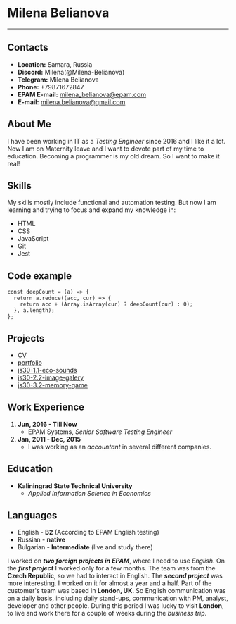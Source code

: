 # Milena Belianova
***

## Contacts
* **Location:** Samara, Russia
* **Discord:** Milena(@Milena-Belianova)
* **Telegram:** Milena Belianova
* **Phone:** +79871672847
* **EPAM E-mail:** milena_belianova@epam.com
* **E-mail:** milena.belianova@gmail.com

## About Me
I have been working in IT as a *Testing Engineer* since 2016 and I like it a lot. Now I am on Maternity leave and I want to devote part of my time to education. Becoming a programmer is my old dream. So I want to make it real! 

## Skills 
My skills mostly include functional and automation testing. But now I am learning and trying to focus and expand my knowledge in:
* HTML
* CSS
* JavaScript
* Git
* Jest 

## Code example 
```
const deepCount = (a) => {
  return a.reduce((acc, cur) => {
    return acc + (Array.isArray(cur) ? deepCount(cur) : 0);
  }, a.length);
};
```

## Projects
* [CV](https://milena-belianova.github.io/rsschool-cv-stage0/)
* [portfolio](https://rolling-scopes-school.github.io/milena-belianova-JSFEPRESCHOOL/portfolio/)
* [js30-1.1-eco-sounds](https://rolling-scopes-school.github.io/milena-belianova-JSFEPRESCHOOL/js30-1.1-eco-sounds/)
* [js30-2.2-image-galery](https://rolling-scopes-school.github.io/milena-belianova-JSFEPRESCHOOL/js30-2.2-image-galery/)
* [js30-3.2-memory-game](https://rolling-scopes-school.github.io/milena-belianova-JSFEPRESCHOOL/js30-3.2-memory-game/)

## Work Experience
 1. **Jun, 2016 - Till Now** 
     * EPAM Systems, _Senior Software Testing Engineer_
 2. **Jan, 2011 - Dec, 2015** 
     * I was working as an _accountant_ in several different  companies. 
    
## Education 
* **Kaliningrad State Technical University** 
    - _Applied Information Science in Economics_

## Languages
* English - **B2** (According to EPAM English testing)
* Russian - **native**
* Bulgarian - **Intermediate** (live and study there)

I worked on ***two foreign projects in EPAM***, where I need to use _English_. 
On the ***first project*** I worked only for a few months. The team was from the **Czech Republic**, so we had to interact in English.
The ***second project*** was more interesting. I worked on it for almost a year and a half. Part of the customer's team was based in **London, UK**. So English communication was on a daily basis, including daily stand-ups, communication with PM, analyst, developer and other people. During this period I was lucky to visit **London**, to live and work there for a couple of weeks during the _business trip_. 
